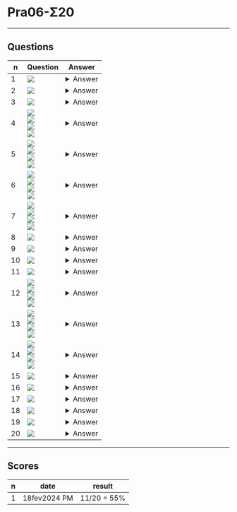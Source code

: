 # Pra06-Σ20

---

## Questions
|n|Question|Answer|
|-|--------|------|
|1|<img src="https://i.imgur.com/w6x7WMb.png">|<details><summary>Answer</summary><img src="https://i.imgur.com/ZeISMp2.png"><br/><img src="https://i.imgur.com/NAFg6k5.png"></details>|
|2|<img src="https://i.imgur.com/8tEJhTU.png">|<details><summary>Answer</summary><img src="https://i.imgur.com/aXJeNMH.png"></details>|
|3|<img src="https://i.imgur.com/EdkvJxn.png">|<details><summary>Answer</summary><img src="https://i.imgur.com/8lMtwLy.png"></details>|
|4|<img src="https://i.imgur.com/blKRhVO.png"><br/><img src="https://i.imgur.com/2mwQyA2.png"><br/><img src="https://i.imgur.com/txi32zg.png"><br/><img src="https://i.imgur.com/ZDlzyoE.png">|<details><summary>Answer</summary><img src="https://i.imgur.com/HrlV3dW.png"></details>|
|5|<img src="https://i.imgur.com/blKRhVO.png"><br/><img src="https://i.imgur.com/2mwQyA2.png"><br/><img src="https://i.imgur.com/txi32zg.png"><br/><img src="https://i.imgur.com/dSDAa3t.png">|<details><summary>Answer</summary><img src="https://i.imgur.com/eUX3dnR.png"></details>|
|6|<img src="https://i.imgur.com/blKRhVO.png"><br/><img src="https://i.imgur.com/2mwQyA2.png"><br/><img src="https://i.imgur.com/txi32zg.png"><br/><img src="https://i.imgur.com/JLF1C5v.png">|<details><summary>Answer</summary><img src="https://i.imgur.com/2D6XHRk.png"></details>|
|7|<img src="https://i.imgur.com/blKRhVO.png"><br/><img src="https://i.imgur.com/2mwQyA2.png"><br/><img src="https://i.imgur.com/txi32zg.png"><br/><img src="https://i.imgur.com/rQOgwza.png">|<details><summary>Answer</summary><img src="https://i.imgur.com/ouPJAUB.png"></details>|
|8|<img src="https://i.imgur.com/jKP9on5.png">|<details><summary>Answer</summary><img src="https://i.imgur.com/MZ6jNjP.png"></details>|
|9|<img src="https://i.imgur.com/w4UAgp7.png">|<details><summary>Answer</summary><img src="https://i.imgur.com/O6iPDFl.png"></details>|
|10|<img src="https://i.imgur.com/5FlHzeY.png">|<details><summary>Answer</summary><img src="https://i.imgur.com/LE8gKBZ.png"></details>|
|11|<img src="https://i.imgur.com/aqvYKie.png">|<details><summary>Answer</summary><img src="https://i.imgur.com/CxQyG3C.png"></details>|
|12|<img src="https://i.imgur.com/UjQPt9l.png"><br/><img src="https://i.imgur.com/Xv2vxbC.png"><br/><img src="https://i.imgur.com/otSpPMH.png"><br/><img src="https://i.imgur.com/Fey87F8.png">|<details><summary>Answer</summary><img src="https://i.imgur.com/cBnBg4O.png"></details>|
|13|<img src="https://i.imgur.com/UjQPt9l.png"><br/><img src="https://i.imgur.com/Xv2vxbC.png"><br/><img src="https://i.imgur.com/otSpPMH.png"><br/><img src="https://i.imgur.com/NeBFDnP.png">|<details><summary>Answer</summary><img src="https://i.imgur.com/C2klqLQ.png"></details>|
|14|<img src="https://i.imgur.com/UjQPt9l.png"><br/><img src="https://i.imgur.com/Xv2vxbC.png"><br/><img src="https://i.imgur.com/otSpPMH.png"><br/><img src="https://i.imgur.com/MjO1MSa.png">|<details><summary>Answer</summary><img src="https://i.imgur.com/tgOgHM6.png"></details>|
|15|<img src="https://i.imgur.com/lSyst2M.png">|<details><summary>Answer</summary><img src="https://i.imgur.com/HL9aYhN.png"></details>|
|16|<img src="https://i.imgur.com/rqu0TPj.png">|<details><summary>Answer</summary><img src="https://i.imgur.com/zqvMtqz.png"></details>|
|17|<img src="https://i.imgur.com/6oj2zzT.png">|<details><summary>Answer</summary><img src="https://i.imgur.com/UNlSQNt.png"></details>|
|18|<img src="https://i.imgur.com/GlevMbM.png">|<details><summary>Answer</summary><img src="https://i.imgur.com/tFR1Zb0.png"></details>|
|19|<img src="https://i.imgur.com/hPRcgsg.png">|<details><summary>Answer</summary><img src="https://i.imgur.com/vR15ce2.png"></details>|
|20|<img src="https://i.imgur.com/3AkZIC5.png">|<details><summary>Answer</summary><img src="https://i.imgur.com/HIANHyu.png"></details>|

---

## Scores
|n|date|result|
|-|----|------|
|1|18fev2024 PM|11/20 = 55%|
